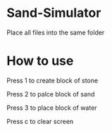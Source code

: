 # Sand-Simulator
Place all files into the same folder

# How to use
Press 1 to create block of stone

Press 2 to palce block of sand

Press 3 to place block of water

Press c to clear screen
